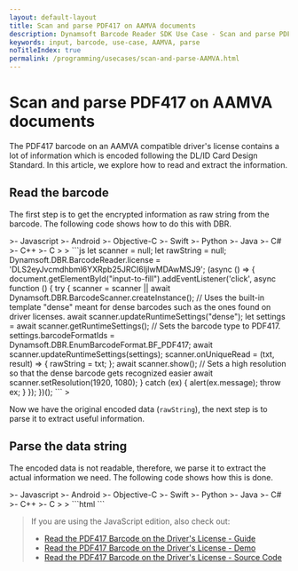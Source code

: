 ```yaml
---
layout: default-layout
title: Scan and parse PDF417 on AAMVA documents
description: Dynamsoft Barcode Reader SDK Use Case - Scan and parse PDF417 on AAMVA documents
keywords: input, barcode, use-case, AAMVA, parse
noTitleIndex: true
permalink: /programming/usecases/scan-and-parse-AAMVA.html
---
```


# Scan and parse PDF417 on AAMVA documents

The PDF417 barcode on an AAMVA compatible driver's license contains a lot of information which is encoded following the DL/ID Card Design Standard. In this article, we explore how to read and extract the information.

## Read the barcode

The first step is to get the encrypted information as raw string from the barcode. The following code shows how to do this with DBR.

<div class="sample-code-prefix template2"></div>
   >- Javascript
   >- Android
   >- Objective-C
   >- Swift
   >- Python
   >- Java
   >- C#
   >- C++
   >- C
   >
>
```js
let scanner = null;
let rawString = null;
Dynamsoft.DBR.BarcodeReader.license = 'DLS2eyJvcmdhbml6YXRpb25JRCI6IjIwMDAwMSJ9';
(async () => {
    document.getElementById("input-to-fill").addEventListener('click', async function () {
        try {
            scanner = scanner || await Dynamsoft.DBR.BarcodeScanner.createInstance();
            // Uses the built-in template "dense" meant for dense barcodes such as the ones found on driver licenses.
            await scanner.updateRuntimeSettings("dense");
            let settings = await scanner.getRuntimeSettings();
            // Sets the barcode type to PDF417.
            settings.barcodeFormatIds = Dynamsoft.DBR.EnumBarcodeFormat.BF_PDF417;
            await scanner.updateRuntimeSettings(settings);
            scanner.onUniqueRead = (txt, result) => {
                rawString = txt;
            };
            await scanner.show();
            // Sets a high resolution so that the dense barcode gets recognized easier
            await scanner.setResolution(1920, 1080);
        } catch (ex) {
            alert(ex.message);
            throw ex;
        }
    });
})();
```
>


Now we have the original encoded data (`rawString`), the next step is to parse it to extract useful information.

## Parse the data string

The encoded data is not readable, therefore, we parse it to extract the actual information we need. The following code shows how this is done.

<div class="sample-code-prefix template2"></div>
   >- Javascript
   >- Android
   >- Objective-C
   >- Swift
   >- Python
   >- Java
   >- C#
   >- C++
   >- C
   >
>
```html
<script src="https://cdn.jsdelivr.net/npm/dynamsoft-code-parser@1.1.0/dist/dcp.js"></script>
<script>
let parser = null;
Dynamsoft.DCP.CodeParser.license ='DLS2eyJvcmdhbml6YXRpb25JRCI6IjIwMDAwMSJ9';
(async () => {
    try {
        let parser = await Dynamsoft.DCP.CodeParser.createInstance();
        parser.setCodeFormat(Dynamsoft.DCP.EnumCodeFormat.CF_DL_AAMVA);
        // Parses the raw data retrieved from the barcode
        let info = await parser.parseData(rawString);
        // Checks the readable information in the console
        console.log(JSON.stringify(info));
    } catch (ex) {
        alert(ex.message);
        throw ex;
    }
})();
</script>
```


> If you are using the JavaScript edition, also check out:
>
> * <a target = "_blank" href="https://www.dynamsoft.com/barcode-reader/docs/web/programming/javascript/samples-demos/usecase2-pdf417DL.html?utm_source=usecaseArticle">Read the PDF417 Barcode on the Driver's License - Guide</a>
> * <a target = "_blank" href="https://demo.dynamsoft.com/Samples/DBR/JS/4.use-case/2.read-a-drivers-license.html?utm_source=usecaseArticle">Read the PDF417 Barcode on the Driver's License - Demo</a>
> * <a target = "_blank" href="https://github.com/Dynamsoft/barcode-reader-javascript-samples/blob/main/4.use-case/2.read-a-drivers-license.html?utm_source=usecaseArticle">Read the PDF417 Barcode on the Driver's License - Source Code</a>
